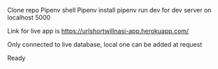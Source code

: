 Clone repo
Pipenv shell
Pipenv install
pipenv run dev for dev server on localhost 5000

Link for live app is https://urlshortwillnasi-app.herokuapp.com/

Only connected to live database, local one can be added at request

Ready
